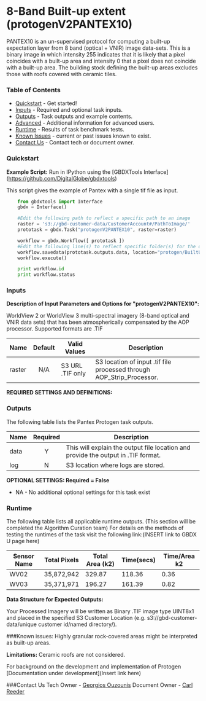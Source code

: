 # 8-Band Built-up extent (protogenV2PANTEX10)

PANTEX10 is an un-supervised protocol for computing a built-up expectation layer from 8 band (optical + VNIR) image data-sets. This is a binary image in which intensity 255 indicates that it is likely that a pixel coincides with a built-up area and intensity 0 that a pixel does not coincide with a built-up area.  The building stock defining the built-up areas excludes those with roofs covered with ceramic tiles.


### Table of Contents
 * [Quickstart](#quickstart) - Get started!
 * [Inputs](#inputs) - Required and optional task inputs.
 * [Outputs](#outputs) - Task outputs and example contents.
 * [Advanced](#advanced) - Additional information for advanced users.
 * [Runtime](#runtime) - Results of task benchmark tests.
 * [Known Issues](#known-issues) - current or past issues known to exist.
 * [Contact Us](#contact-us) - Contact tech or document owner.

### Quickstart

**Example Script:** Run in IPython using the [GBDXTools Interface] (https://github.com/DigitalGlobe/gbdxtools)


This script gives the example of Pantex with a single tif file as input.

```python
    from gbdxtools import Interface
    gbdx = Interface()

    #Edit the following path to reflect a specific path to an image
    raster = 's3://gbd-customer-data/CustomerAccount#/PathToImage/'
    prototask = gbdx.Task("protogenV2PANTEX10", raster=raster)

    workflow = gbdx.Workflow([ prototask ])  
    #Edit the following line(s) to reflect specific folder(s) for the output file (example location provided)
    workflow.savedata(prototask.outputs.data, location="protogen/BuiltUpExtent")
    workflow.execute()

    print workflow.id
    print workflow.status
```
### Inputs
**Description of Input Parameters and Options for "protogenV2PANTEX10":**

WorldView 2 or WorldView 3 multi-spectral imagery (8-band optical and VNIR data sets) that has been atmospherically compensated by the AOP processor.  Supported formats are .TIF

Name                     |       Default         |        Valid Values             |   Description
-------------------------|:---------------------:|---------------------------------|-----------------
raster                   |          N/A          | S3 URL   .TIF only              | S3 location of input .tif file processed through AOP_Strip_Processor.

**REQUIRED SETTINGS AND DEFINITIONS:**

### Outputs

The following table lists the Pantex Protogen task outputs.

Name | Required |   Description
-----|:--------:|-----------------
data |     Y    | This will explain the output file location and provide the output in .TIF format.
log  |     N    | S3 location where logs are stored.

**OPTIONAL SETTINGS: Required = False**

* NA - No additional optional settings for this task exist

### Runtime

The following table lists all applicable runtime outputs. (This section will be completed the Algorithm Curation team)
For details on the methods of testing the runtimes of the task visit the following link:(INSERT link to GBDX U page here)

  Sensor Name  |  Total Pixels  |  Total Area (k2)  |  Time(secs)  |  Time/Area k2
--------|:----------:|-----------|----------------|---------------
WV02|35,872,942|329.87|118.36 |0.36|
WV03|35,371,971|196.27| 161.39|0.82 |


**Data Structure for Expected Outputs:**

Your Processed Imagery will be written as Binary .TIF image type UINT8x1 and placed in the specified S3 Customer Location (e.g.  s3://gbd-customer-data/unique customer id/named directory/).  

###Known issues:  Highly granular rock-covered areas might be interpreted as built-up areas.

**Limitations:** Ceramic roofs are not considered.  


For background on the development and implementation of Protogen  [Documentation under development](Insert link here)

###Contact Us
Tech Owner - [Georgios Ouzounis](gouzouni@digitalglobe.com)
Document Owner - [Carl Reeder](creeder@digitalglobe.com)
